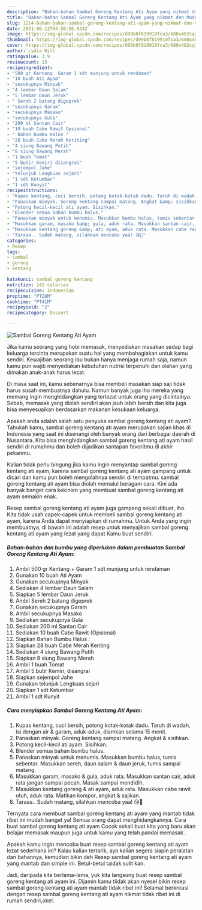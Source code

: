 ```yaml
---
description: "Bahan-bahan Sambal Goreng Kentang Ati Ayam yang nikmat dan Mudah Dibuat"
title: "Bahan-bahan Sambal Goreng Kentang Ati Ayam yang nikmat dan Mudah Dibuat"
slug: 1214-bahan-bahan-sambal-goreng-kentang-ati-ayam-yang-nikmat-dan-mudah-dibuat
date: 2021-06-12T04:50:55.934Z
image: https://img-global.cpcdn.com/recipes/d99b0f819910fca3/680x482cq70/sambal-goreng-kentang-ati-ayam-foto-resep-utama.jpg
thumbnail: https://img-global.cpcdn.com/recipes/d99b0f819910fca3/680x482cq70/sambal-goreng-kentang-ati-ayam-foto-resep-utama.jpg
cover: https://img-global.cpcdn.com/recipes/d99b0f819910fca3/680x482cq70/sambal-goreng-kentang-ati-ayam-foto-resep-utama.jpg
author: Lydia Hill
ratingvalue: 3.9
reviewcount: 13
recipeingredient:
- "500 gr Kentang  Garam 1 sdt munjung untuk rendaman"
- "10 buah Ati Ayam"
- "secukupnya Minyak"
- "4 lembar Daun Salam"
- "5 lembar Daun Jeruk"
- " Sereh 2 batang digeprek"
- "secukupnya Garam"
- "secukupnya Masako"
- "secukupnya Gula"
- "200 ml Santan Cair"
- "10 buah Cabe Rawit Opsional"
- " Bahan Bumbu Halus "
- "28 buah Cabe Merah Keriting"
- "4 siung Bawang Putih"
- "8 siung Bawang Merah"
- "1 buah Tomat"
- "5 butir Kemiri disangrai"
- "sejempol Jahe"
- "telunjuk Lengkuas sejari"
- "1 sdt Ketumbar"
- "1 sdt Kunyit"
recipeinstructions:
- "Kupas kentang, cuci bersih, potong kotak-kotak dadu. Taruh di wadah, isi dengan air &amp; garam, aduk-aduk, diamkan selama 15 menit."
- "Panaskan minyak. Goreng kentang sampai matang. Angkat &amp; sisihkan."
- "Potong kecil-kecil ati ayam. Sisihkan."
- "Blender semua bahan bumbu halus."
- "Panaskan minyak untuk menumis. Masukkan bumbu halus, tumis sebentar. Masukkan sereh, daun salam &amp; daun jeruk, tumis sampai matang."
- "Masukkan garam, masako &amp; gula, aduk rata. Masukkan santan cair, aduk rata jangan sampai pecah. Masak sampai mendidih."
- "Masukkan kentang goreng &amp; ati ayam, aduk rata. Masukkan cabe rawit utuh, aduk rata. Matikan kompor, angkat &amp; sajikan."
- "Taraaa.. Sudah matang, silahkan mencoba yaa! 😘👏"
categories:
- Resep
tags:
- sambal
- goreng
- kentang

katakunci: sambal goreng kentang 
nutrition: 242 calories
recipecuisine: Indonesian
preptime: "PT28M"
cooktime: "PT41M"
recipeyield: "2"
recipecategory: Dessert

---
```



![Sambal Goreng Kentang Ati Ayam](https://img-global.cpcdn.com/recipes/d99b0f819910fca3/680x482cq70/sambal-goreng-kentang-ati-ayam-foto-resep-utama.jpg)

Jika kamu seorang yang hobi memasak, menyediakan masakan sedap bagi keluarga tercinta merupakan suatu hal yang membahagiakan untuk kamu sendiri. Kewajiban seorang ibu bukan hanya menjaga rumah saja, namun kamu pun wajib menyediakan kebutuhan nutrisi terpenuhi dan olahan yang dimakan anak-anak harus lezat.

Di masa  saat ini, kamu sebenarnya bisa membeli masakan siap saji tidak harus susah membuatnya dahulu. Namun banyak juga lho mereka yang memang ingin menghidangkan yang terlezat untuk orang yang dicintainya. Sebab, memasak yang diolah sendiri akan jauh lebih bersih dan kita juga bisa menyesuaikan berdasarkan makanan kesukaan keluarga. 



Apakah anda adalah salah satu penyuka sambal goreng kentang ati ayam?. Tahukah kamu, sambal goreng kentang ati ayam merupakan sajian khas di Indonesia yang saat ini disenangi oleh banyak orang dari berbagai daerah di Nusantara. Kita bisa menghidangkan sambal goreng kentang ati ayam hasil sendiri di rumahmu dan boleh dijadikan santapan favoritmu di akhir pekanmu.

Kalian tidak perlu bingung jika kamu ingin menyantap sambal goreng kentang ati ayam, karena sambal goreng kentang ati ayam gampang untuk dicari dan kamu pun boleh mengolahnya sendiri di tempatmu. sambal goreng kentang ati ayam bisa diolah memalui beragam cara. Kini ada banyak banget cara kekinian yang membuat sambal goreng kentang ati ayam semakin enak.

Resep sambal goreng kentang ati ayam juga gampang sekali dibuat, lho. Kita tidak usah capek-capek untuk membeli sambal goreng kentang ati ayam, karena Anda dapat menyiapkan di rumahmu. Untuk Anda yang ingin membuatnya, di bawah ini adalah resep untuk menyajikan sambal goreng kentang ati ayam yang lezat yang dapat Kamu buat sendiri.

<!--inarticleads1-->

##### Bahan-bahan dan bumbu yang diperlukan dalam pembuatan Sambal Goreng Kentang Ati Ayam:

1. Ambil 500 gr Kentang + Garam 1 sdt munjung untuk rendaman
1. Gunakan 10 buah Ati Ayam
1. Gunakan secukupnya Minyak
1. Sediakan 4 lembar Daun Salam
1. Siapkan 5 lembar Daun Jeruk
1. Ambil  Sereh 2 batang digeprek
1. Gunakan secukupnya Garam
1. Ambil secukupnya Masako
1. Sediakan secukupnya Gula
1. Sediakan 200 ml Santan Cair
1. Sediakan 10 buah Cabe Rawit (Opsional)
1. Siapkan  Bahan Bumbu Halus :
1. Siapkan 28 buah Cabe Merah Keriting
1. Sediakan 4 siung Bawang Putih
1. Siapkan 8 siung Bawang Merah
1. Ambil 1 buah Tomat
1. Ambil 5 butir Kemiri, disangrai
1. Siapkan sejempol Jahe
1. Gunakan telunjuk Lengkuas sejari
1. Siapkan 1 sdt Ketumbar
1. Ambil 1 sdt Kunyit




<!--inarticleads2-->

##### Cara menyiapkan Sambal Goreng Kentang Ati Ayam:

1. Kupas kentang, cuci bersih, potong kotak-kotak dadu. Taruh di wadah, isi dengan air &amp; garam, aduk-aduk, diamkan selama 15 menit.
1. Panaskan minyak. Goreng kentang sampai matang. Angkat &amp; sisihkan.
1. Potong kecil-kecil ati ayam. Sisihkan.
1. Blender semua bahan bumbu halus.
1. Panaskan minyak untuk menumis. Masukkan bumbu halus, tumis sebentar. Masukkan sereh, daun salam &amp; daun jeruk, tumis sampai matang.
1. Masukkan garam, masako &amp; gula, aduk rata. Masukkan santan cair, aduk rata jangan sampai pecah. Masak sampai mendidih.
1. Masukkan kentang goreng &amp; ati ayam, aduk rata. Masukkan cabe rawit utuh, aduk rata. Matikan kompor, angkat &amp; sajikan.
1. Taraaa.. Sudah matang, silahkan mencoba yaa! 😘👏




Ternyata cara membuat sambal goreng kentang ati ayam yang mantab tidak ribet ini mudah banget ya! Semua orang dapat menghidangkannya. Cara buat sambal goreng kentang ati ayam Cocok sekali buat kita yang baru akan belajar memasak maupun juga untuk kamu yang telah pandai memasak.

Apakah kamu ingin mencoba buat resep sambal goreng kentang ati ayam lezat sederhana ini? Kalau kalian tertarik, ayo kalian segera siapin peralatan dan bahannya, kemudian bikin deh Resep sambal goreng kentang ati ayam yang mantab dan simple ini. Betul-betul taidak sulit kan. 

Jadi, daripada kita berlama-lama, yuk kita langsung buat resep sambal goreng kentang ati ayam ini. Dijamin kamu tiidak akan nyesel bikin resep sambal goreng kentang ati ayam mantab tidak ribet ini! Selamat berkreasi dengan resep sambal goreng kentang ati ayam nikmat tidak ribet ini di rumah sendiri,oke!.

